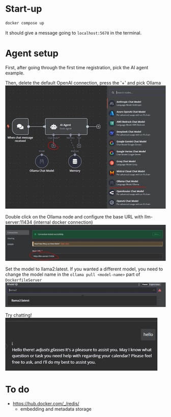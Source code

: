 # Start-up

```bash
docker compose up
```

It should give a message going to ```localhost:5678``` in the terminal.

# Agent setup
First, after going through the first time registration, pick the AI agent example.

Then, delete the default OpenAI connection, press the '+' and pick Ollama
![step 1](images/step_1.JPG)

Double click on the Ollama node and configure the base URL with llm-server:11434 (internal docker connection)
![step 2](images/step_2.JPG)

Set the model to llama2:latest. If you wanted a different model, you need to change the model name in the ```ollama pull <model-name>``` part of ```DockerfileServer```
![step 3](images/step_3.JPG)

Try chatting!
![step 4](images/step_4.JPG)

# To do
- https://hub.docker.com/_/redis/
    - embedding and metadata storage
    